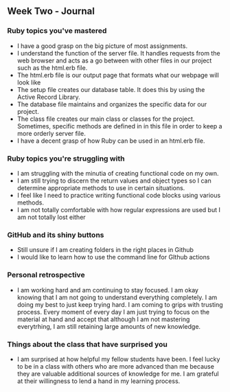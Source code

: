 ## Week Two - Journal

### Ruby topics you've mastered
*  I have a good grasp on the big picture of most assignments.
*  I understand the function of the server file.  It handles requests from the web browser and acts as a go between
   with other files in our project such as the html.erb file.
*  The html.erb file is our output page that formats what our webpage will look like
*  The setup file creates our database table.  It does this by using the Active Record Library.
*  The database file maintains and organizes the specific data for our project. 
*  The class file creates our main class or classes for the project.  Sometimes, specific methods are defined in 
   in this file in order to keep a more orderly server file.
*  I have a decent grasp of how Ruby can be used in an html.erb file.  
  

### Ruby topics you're struggling with
*  I am struggling with the minutia of creating functional code on my own.
*  I am still trying to discern the return values and object types so I can determine appropriate methods to use
   in certain situations.
*  I feel like I need to practice writing functional code blocks using various methods.
*  I am not totally comfortable with how regular expressions are used but I am not totally lost either

### GitHub and its shiny buttons
*  Still unsure if I am creating folders in the right places in Github
*  I would like to learn how to use the command line for GIthub actions


### Personal retrospective
* I am working hard and am continuing to stay focused.  I am okay knowing that I am not going to understand
  everything completely.  I am doing my best to just keep trying hard.  I am coming to grips with trusting 
  process.  Every moment of every day I am just trying to focus on the material at hand and accept that although
  I am not mastering everytrhing, I am still retaining large amounts of new knowledge.

### Things about the class that have surprised you
*  I am surprised at how helpful my fellow students have been.  I feel lucky to be in a class with others who are 
  more advanced than me because they are valuable additional sources of knowledge for me.  I am grateful at their
  willingness to lend a hand in my learning process.



